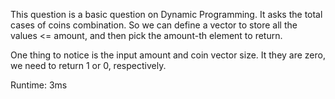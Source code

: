 This question is a basic question on Dynamic Programming. It asks the total cases of coins combination. So we can define a vector to store all the values <= amount, and then pick the amount-th element to return.

One thing to notice is the input amount and coin vector size. It they are zero, we need to return 1 or 0, respectively.

Runtime: 3ms
